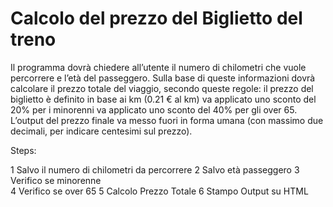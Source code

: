 Calcolo del prezzo del Biglietto del treno
===
Il programma dovrà chiedere all’utente il numero di chilometri che vuole percorrere e l’età del passeggero.
Sulla base di queste informazioni dovrà calcolare il prezzo totale del viaggio, secondo queste regole:
il prezzo del biglietto è definito in base ai km (0.21 € al km)
va applicato uno sconto del 20% per i minorenni
va applicato uno sconto del 40% per gli over 65.
L’output del prezzo finale va messo fuori in forma umana (con massimo due decimali, per indicare centesimi sul prezzo).


Steps:

1   Salvo il numero di chilometri da percorrere
2   Salvo età passeggero 
3   Verifico se minorenne  
4   Verifico se over 65
5   Calcolo Prezzo Totale
6   Stampo Output su HTML